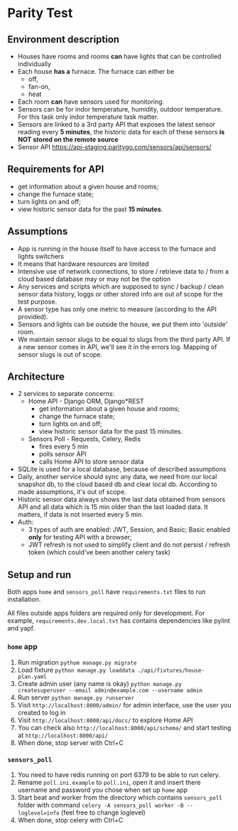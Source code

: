 # Parity Test

## Environment description

* Houses have rooms and rooms __can__ have lights that can be controlled individually
* Each house __has a__ furnace. The furnace can either be
  * off,
  * fan-on,
  * heat
* Each room __can__ have sensors used for monitoring.
* Sensors can be for indor temperature, humidity, outdoor temperature.
 For this task only indor temperature task matter.
* Sensors are linked to a 3rd party API that exposes the latest sensor reading every __5 minutes__,
 the historic data for each of these sensors __is NOT stored on the remote source__
* Sensor API <https://api-staging.paritygo.com/sensors/api/sensors/>

## Requirements for API

* get information about a given house and rooms;
* change the furnace state;
* turn lights on and off;
* view historic sensor data for the past __15 minutes__.

## Assumptions

* App is running in the house itself to have access to the furnace and lights switchers
* It means that hardware resources are limited
* Intensive use of network connections, to store / retrieve data to / from a cloud based database
may or may not be the option
* Any services and scripts which are supposed to sync / backup / clean sensor data history, loggs or
 other stored info are out of scope for the test purpose.
* A sensor type has only one metric to measure (according to the API provided).
* Sensors and lights can be outside the house, we put them into 'outside' room.
* We maintain sensor slugs to be equal to slugs from the third party API.
 If a new sensor comes in API, we'll see it in the errors log.
 Mapping of sensor slugs is out of scope.

## Architecture

* 2 services to separate concerns:
  * Home API - Django ORM, Django*REST
    * get information about a given house and rooms;
    * change the furnace state;
    * turn lights on and off;
    * view historic sensor data for the past 15 minutes.
  * Sensors Poll - Requests, Celery, Redis
    * fires every 5 min
    * polls sensor API
    * calls Home API to store sensor data
* SQLite is used for a local database, because of described assumptions
* Daily, another service should sync any data, we need from our local snapshot db, to the cloud
 based db and clear local db. According to made assumptions, it's out of scope.
* Historic sensor data always shows the last data obtained from sensors API and all data which is 15 min older than the last loaded data. It matters, if data is not inserted every 5 min.
* Auth:
  * 3 types of auth are enabled: JWT, Session, and Basic; Basic enabled __only__ for testing API
   with a browser;
  * JWT refresh is not used to simplify client and do not persist / refresh token (which could've
   been another celery task)

## Setup and run

Both apps `home` and `sensors_poll` have `requirements.txt` files to run installation.

All files outside apps folders are required only for development. For example, `requirements.dev.local.txt` has contains dependencies like pylint and yapf.

### `home` app

1. Run migration `pythom manage.py migrate`
2. Load fixture `python manage.py loaddata ./api/fixtures/house-plan.yaml`
3. Create admin user (any name is okay) `python manage.py createsuperuser --email admin@example.com --username admin`
4. Run server `python manage.py runserver`
5. Visit `http://localhost:8000/admin/` for admin interface, use the user you created to log in
6. Visit `http://localhost:8000/api/docs/` to explore Home API
7. You can check also `http://localhost:8000/api/schema/` and start testing at `http://localhost:8000/api/`
8. When done, stop server with Ctrl+C

### `sensors_poll`

1. You need to have redis running on port 6379 to be able to run celery.
2. Rename `poll.ini.example` to `poll.ini`, open it and insert there username and password you chose when set up `home` app
3. Start beat and worker from the directory which contains `sensors_poll` folder with command `celery -A sensors_poll worker -B --loglevel=info` (feel free to change loglevel)
4. When done, stop celery with Ctrl+C

